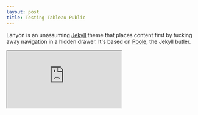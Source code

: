 ```yaml
---
layout: post
title: Testing Tableau Public
---
```


Lanyon is an unassuming [Jekyll](http://jekyllrb.com) theme that places content first by tucking away navigation in a hidden drawer. It's based on [Poole](http://getpoole.com), the Jekyll butler.


<iframe src="https://public.tableau.com/views/Test-AsianDetailedOrigin_V3/Dashboard2" marginwidth="600" marginheight="530" scrolling="no"></iframe>

